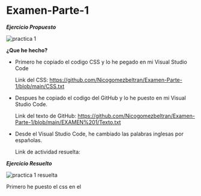 # Examen-Parte-1
***Ejercicio Propuesto***

![practica 1](https://user-images.githubusercontent.com/73166385/102475450-29f3a600-405a-11eb-93de-72b821562da8.PNG)

**¿Que he hecho?**
* Primero he copiado el codigo CSS y lo he pegado en mi Visual Studio Code

   Link del CSS: https://github.com/Nicogomezbeltran/Examen-Parte-1/blob/main/CSS.txt
  
* Despues he copiado el codigo del GitHub y lo he puesto en mi Visual Studio Code.
 
   Link del texto de GitHub: https://github.com/Nicogomezbeltran/Examen-Parte-1/blob/main/EXAMEN%201/Texto.txt

* Desde el Visual Studio Code, he cambiado las palabras inglesas por españolas.

   Link de actividad resuelta: 

***Ejercicio Resuelto***

![practica 1 resuelta](https://user-images.githubusercontent.com/73166385/102477191-51e40900-405c-11eb-83b3-89c1aca69504.PNG)





















Primero he puesto el css en el <style>, a continuacion copiaremos el codigo que aparece en el enunciado y los pegaremos en nuestro Visual Studio Code. 
Ahora, editaremos el texto que acabamos de pegar, para ello usaremos uns comandos que sirven para modificar el texto y/añadirle elementos. Por ejemplo el strong, el br, el time, el h1/h2, el li, el a, el dt/dd/dl.
